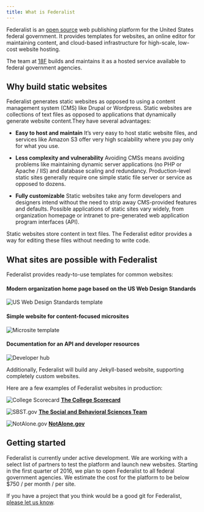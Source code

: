 ```yaml
---
title: What is Federalist
---
```


Federalist is an [open source](https://github.com/18F/federalist) web publishing platform for the United States federal government. It provides templates for websites, an online editor for maintaining content, and cloud-based infrastructure for high-scale, low-cost website hosting.

The team at [18F](https://18f.gsa.gov/) builds and maintains it as a hosted service available to federal government agencies.

## Why build static websites

Federalist generates static websites as opposed to using a content management system (CMS) like Drupal or Wordpress. Static websites are collections of text files as opposed to applications that dynamically generate website content.They have several advantages:

- **Easy to host and maintain** It’s very easy to host static website files, and services like Amazon S3 offer very high scalability where you pay only for what you use.

- **Less complexity and vulnerability** Avoiding CMSs means avoiding problems like maintaining dynamic server applications (no PHP or Apache / IIS) and database scaling and redundancy. Production-level static sites generally require one simple static file server or service as opposed to dozens.

- **Fully customizable** Static websites take any form developers and designers intend without the need to strip away CMS-provided features and defaults. Possible applications of static sites vary widely, from organization homepage or intranet to pre-generated web application program interfaces (API).

Static websites store content in text files. The Federalist editor provides a way for editing these files without needing to write code.


## What sites are possible with Federalist

Federalist provides ready-to-use templates for common websites:

#### Modern organization home page based on the US Web Design Standards
![US Web Design Standards template](https://federalist.18f.gov/images/team.thumb.png)

#### Simple website for content-focused microsites
![Microsite template](https://federalist.18f.gov/images/microsite.thumb.png)

#### Documentation for an API and developer resources
![Developer hub](https://federalist.18f.gov/images/developer.thumb.png)

Additionally, Federalist will build any Jekyll-based website, supporting completely custom websites.

Here are a few examples of Federalist websites in production:

![College Scorecard]({{site.baseurl}}/uploads/college-scorecard.png)
**[The College Scorecard](https://collegescorecard.ed.gov/)**


![SBST.gov]({{site.baseurl}}/uploads/sbst.png)
**[The Social and Behavioral Sciences Team](https://sbst.gov/)**


![NotAlone.gov]({{site.baseurl}}/uploads/notalone.png)
**[NotAlone.gov](https://www.notalone.gov/)**


## Getting started

Federalist is currently under active development. We are working with a select list of partners to test the platform and launch new websites. Starting in the first quarter of 2016, we plan to open Federalist to all federal government agencies. We estimate the cost for the platform to be below $750 / per month / per site.

If you have a project that you think would be a good git for Federalist, [please let us know](https://docs.google.com/forms/d/1iB8aW7c9r1QH3s8XElQCrnXRGjAiPUYpWG1CMeEqGIo/viewform).
